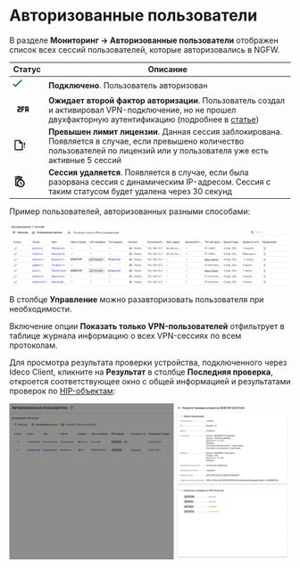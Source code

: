 # Авторизованные пользователи 

В разделе **Мониторинг -> Авторизованные пользователи** отображен список всех сессий пользователей, которые авторизовались в NGFW.

| Статус|Описание|
| ------|--------|
| ![](/.gitbook/assets/icon-autho-user.png)  | **Подключено**. Пользователь авторизован |
| ![](/.gitbook/assets/icon-autho-user1.png) | **Ожидает второй фактор авторизации**. Пользователь создал и активировал VPN-подключение, но не прошел двухфакторную аутентификацию (подробнее в [статье](/settings/users/two-factor-authentication.md)) |
| ![](/.gitbook/assets/icon-autho-user2.png) | **Превышен лимит лицензии**. Данная сессия заблокирована. Появляется в случае, если превышено количество пользователей по лицензий или у пользователя уже есть активные 5 сессий |
| ![](/.gitbook/assets/icon-autho-user3.png) | **Сессия удаляется**. Появляется в случае, если была разорвана сессия с динамическим IP-адресом. Сессия с таким статусом будет удалена через 30 секунд |

Пример пользователей, авторизованных разными способами:

![](/.gitbook/assets/monitor-connections.png)

В столбце **Управление** можно разавторизовать пользователя при необходимости.

Включение опции **Показать только VPN-пользователей** отфильтрует в таблице журнала информацию о всех VPN-сессиях по всем протоколам.

Для просмотра результата проверки устройства, подключенного через Ideco Client, кликните на **Результат** в столбце **Последняя проверка**, откроется соответствующее окно с общей информацией и результатами проверок по [HIP-объектам](/settings/users/hip-profiles.md):

![](/.gitbook/assets/monitor-connections1.png)
